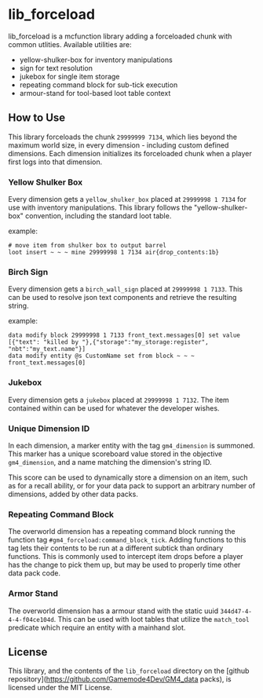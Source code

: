 # lib_forceload
lib_forceload is a mcfunction library adding a forceloaded chunk with common utlities. Available utilities are:
* yellow-shulker-box for inventory manipulations
* sign for text resolution
* jukebox for single item storage
* repeating command block for sub-tick execution
* armour-stand for tool-based loot table context

## How to Use
This library forceloads the chunk `29999999 7134`, which lies beyond the maximum world size, in every dimension - including custom defined dimensions. Each dimension initializes its forceloaded chunk when a player first logs into that dimension.

### Yellow Shulker Box
Every dimension gets a `yellow_shulker_box` placed at `29999998 1 7134` for use with inventory manipulations. This library follows the "yellow-shulker-box" convention, including the standard loot table.

example:
```
# move item from shulker box to output barrel
loot insert ~ ~ ~ mine 29999998 1 7134 air{drop_contents:1b}
```

### Birch Sign
Every dimension gets a `birch_wall_sign` placed at `29999998 1 7133`. This can be used to resolve json text components and retrieve the resulting string. 

example:
```
data modify block 29999998 1 7133 front_text.messages[0] set value [{"text": "killed by "},{"storage":"my_storage:register", "nbt":"my_text.name"}]
data modify entity @s CustomName set from block ~ ~ ~ front_text.messages[0]
```

### Jukebox
Every dimension gets a `jukebox` placed at `29999998 1 7132`. The item contained within can be used for whatever the developer wishes.

### Unique Dimension ID
In each dimension, a marker entity with the tag `gm4_dimension` is summoned. This marker has a unique scoreboard value stored in the objective `gm4_dimension`, and a name matching the dimension's string ID. 

This score can be used to dynamically store a dimension on an item, such as for a recall ability, or for your data pack to support an arbitrary number of dimensions, added by other data packs.

### Repeating Command Block
The overworld dimension has a repeating command block running the function tag `#gm4_forceload:command_block_tick`. Adding functions to this tag lets their contents to be run at a different subtick than ordinary functions. This is commonly used to intercept item drops before a player has the change to pick them up, but may be used to properly time other data pack code.

### Armor Stand
The overworld dimension has a armour stand with the static uuid `344d47-4-4-4-f04ce104d`. This can be used with loot tables that utilize the `match_tool` predicate which require an entity with a mainhand slot. 

## License
This library, and the contents of the `lib_forceload` directory on the [github repository](https://github.com/Gamemode4Dev/GM4_data packs), is licensed under the MIT License.
